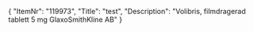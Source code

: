 {
  "ItemNr": "119973",
  "Title": "test",
  "Description": "Volibris, filmdragerad tablett 5 mg GlaxoSmithKline AB"
}